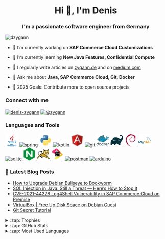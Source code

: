 <h1 align="center">Hi 👋, I'm Denis</h1>
<h3 align="center">I'm a passionate software engineer from Germany</h3>

<p align="left"> <img src="https://komarev.com/ghpvc/?username=dzygann&label=Profile%20views&color=0e75b6&style=flat" alt="dzygann" /> </p>

- 🔭 I’m currently working on **SAP Commerce Cloud Customizations**

- 🌱 I’m currently learning **New Java Features, Confidential Compute**

- 📝 I regularly write articles on [zygann.de][website] and on [medium.com][medium]

- 💬 Ask me about **Java, SAP Commerce Cloud, Git, Docker**

- 🥅 2025 Goals: Contribute more to open source projects

### Connect with me
<p align="left">
<a href="https://linkedin.com/in/denis-zygann" target="blank"><img align="center" src="https://raw.githubusercontent.com/rahuldkjain/github-profile-readme-generator/master/src/images/icons/Social/linked-in-alt.svg" alt="denis-zygann" height="30" width="40" /></a>
<a href="https://medium.com/@zygann" target="blank"><img align="center" src="https://raw.githubusercontent.com/rahuldkjain/github-profile-readme-generator/master/src/images/icons/Social/medium.svg" alt="@zygann" height="30" width="40" /></a>
</p>

### Languages and Tools
<p align="left">
  <a href="https://www.java.com" target="_blank" rel="noreferrer"> <img src="https://raw.githubusercontent.com/devicons/devicon/master/icons/java/java-original.svg" alt="java" width="40" height="40"/> </a> 
  <a href="https://spring.io/" target="_blank" rel="noreferrer"> <img src="https://www.vectorlogo.zone/logos/springio/springio-icon.svg" alt="spring" width="40" height="40"/> </a> 
    <a href="https://www.python.org" target="_blank" rel="noreferrer"> <img src="https://raw.githubusercontent.com/devicons/devicon/master/icons/python/python-original.svg" alt="python" width="40" height="40"/> </a>  
    <a href="https://kotlinlang.org" target="_blank" rel="noreferrer"> <img src="https://www.vectorlogo.zone/logos/kotlinlang/kotlinlang-icon.svg" alt="kotlin" width="40" height="40"/> </a> 
    <a href="https://angular.io" target="_blank" rel="noreferrer"> <img src="https://raw.githubusercontent.com/devicons/devicon/master/icons/angularjs/angularjs-original.svg" alt="angularjs" width="40" height="40"/> </a> 
  <a href="https://git-scm.com/" target="_blank" rel="noreferrer"> <img src="https://www.vectorlogo.zone/logos/git-scm/git-scm-icon.svg" alt="git" width="40" height="40"/> </a>  
   <a href="https://www.docker.com/" target="_blank" rel="noreferrer"> <img src="https://raw.githubusercontent.com/devicons/devicon/master/icons/docker/docker-original-wordmark.svg" alt="docker" width="40" height="40"/> </a> 
   <a href="https://www.gradle.org/" target="_blank" rel="noreferrer"> <img src="https://raw.githubusercontent.com/devicons/devicon/master/icons/gradle/gradle-plain.svg" alt="gradle" width="40" height="40"/> </a>  
  <a href="https://www.debian.org/" target="_blank" rel="noreferrer"> <img src="https://raw.githubusercontent.com/devicons/devicon/master/icons/debian/debian-original.svg" alt="debian" width="40" height="40"/> </a> 
  <a href="https://www.mysql.com/" target="_blank" rel="noreferrer"> <img src="https://raw.githubusercontent.com/devicons/devicon/master/icons/mysql/mysql-original-wordmark.svg" alt="mysql" width="40" height="40"/> </a> 
    <a href="https://www.sqlite.org/" target="_blank" rel="noreferrer"> <img src="https://www.vectorlogo.zone/logos/sqlite/sqlite-icon.svg" alt="sqlite" width="40" height="40"/> </a> 
  <a href="https://www.nginx.com" target="_blank" rel="noreferrer"> <img src="https://raw.githubusercontent.com/devicons/devicon/master/icons/nginx/nginx-original.svg" alt="nginx" width="40" height="40"/> </a> 
    <a href="https://tomcat.apache.org" target="_blank" rel="noreferrer"> <img src="https://raw.githubusercontent.com/devicons/devicon/master/icons/tomcat/tomcat-original.svg" alt="nginx" width="40" height="40"/> </a> 
    <a href="https://jetbrains.com" target="_blank" rel="noreferrer"> <img src="https://raw.githubusercontent.com/devicons/devicon/master/icons/jetbrains/jetbrains-original.svg" alt="nginx" width="40" height="40"/> </a> 
  <a href="https://postman.com" target="_blank" rel="noreferrer"> <img src="https://www.vectorlogo.zone/logos/getpostman/getpostman-icon.svg" alt="postman" width="40" height="40"/> </a> 
  <a href="https://www.arduino.cc/" target="_blank" rel="noreferrer"> <img src="https://cdn.worldvectorlogo.com/logos/arduino-1.svg" alt="arduino" width="40" height="40"/> </a> </p>


### 📕 Latest Blog Posts
<!-- BLOG-POST-LIST:START -->
- [How to Upgrade Debian Bullseye to Bookworm](https://www.zygann.de/blog/how-to-upgrade-debian-bullseye-to-bookworm/?utm_source=rss&utm_medium=rss&utm_campaign=how-to-upgrade-debian-bullseye-to-bookworm)
- [SQL Injection in Java: Still a Threat — Here’s How to Stop It](https://www.zygann.de/blog/sql-injection-in-java-still-a-threat-heres-how-to-stop-it/?utm_source=rss&utm_medium=rss&utm_campaign=sql-injection-in-java-still-a-threat-heres-how-to-stop-it)
- [CVE-2021-44228 Log4Shell Vulnerability in SAP Commerce Cloud on Premise](https://www.zygann.de/blog/cve-2021-44228-log4shell-vulnerability-in-sap-commerce-cloud-on-premise/?utm_source=rss&utm_medium=rss&utm_campaign=cve-2021-44228-log4shell-vulnerability-in-sap-commerce-cloud-on-premise)
- [VirtualBox | Free Up Disk Space on Debian Guest](https://www.zygann.de/blog/virtualbox-free-up-disk-space-on-debian-guest/?utm_source=rss&utm_medium=rss&utm_campaign=virtualbox-free-up-disk-space-on-debian-guest)
- [Git Secret Tutorial](https://www.zygann.de/blog/git-secret-tutorial/?utm_source=rss&utm_medium=rss&utm_campaign=git-secret-tutorial)
<!-- BLOG-POST-LIST:END -->


<details>
  <summary>:zap: Trophies</summary>
  
<p align="left"> <a href="https://github.com/ryo-ma/github-profile-trophy"><img src="https://github-profile-trophy.vercel.app/?username=dzygann&theme=onedark" alt="dzygann" /></a> </p>
</details>

<details>
  <summary>:zap: GitHub Stats</summary>
  
<p><img align="center" src="https://github-readme-stats.vercel.app/api?username=dzygann&show_icons=true&locale=en&theme=dark" alt="dzygann" /></p>
</details>


<details>
  <summary>:zap: Most Used Languages</summary>
  
<p><img align="left" src="https://github-readme-stats.vercel.app/api/top-langs?username=dzygann&show_icons=true&locale=en&layout=compact&theme=dark" alt="dzygann" /></p>
</details>



<!--p><img align="center" src="https://github-readme-streak-stats.herokuapp.com/?user=dzygann&theme=dark" alt="dzygann" /></p-->

[medium]: https://medium.com/@zygann
[website]: https://zygann.de

